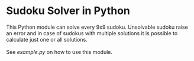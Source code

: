 <h1>Sudoku Solver in Python</h1>

This Python module can solve every 9x9 sudoku. Unsolvable sudoku raise an error and in case of sudokus with multiple solutions
it is possible to calculate just one or all solutions.<br/><br/>
See *example.py* on how to use this module.
